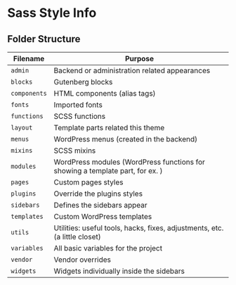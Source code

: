 # Sass Style Info

## Folder Structure

Filename          | Purpose
----------------- | ----------------------------------------------------------------------
`admin`           | Backend or administration related appearances
`blocks`          | Gutenberg blocks
`components`      | HTML components (alias tags)
`fonts`           | Imported fonts
`functions`       | SCSS functions
`layout`          | Template parts related this theme
`menus`           | WordPress menus (created in the backend)
`mixins`          | SCSS mixins
`modules`         | WordPress modules (WordPress functions for showing a template part, for ex. )
`pages`           | Custom pages styles
`plugins`         | Override the plugins styles
`sidebars`        | Defines the sidebars appear
`templates`       | Custom WordPress templates
`utils`           | Utilities: useful tools, hacks, fixes, adjustments, etc. (a little closet)
`variables`       | All basic variables for the project
`vendor`          | Vendor overrides
`widgets`         | Widgets individually inside the sidebars
